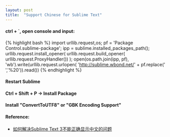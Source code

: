 ```yaml
---
layout: post
title:  "Support Chinese for Sublime Text"
---
```


#### ctrl + `, open console and input:
{% highlight bash %}
import urllib.request,os; pf = 'Package Control.sublime-package'; ipp = sublime.installed_packages_path(); urllib.request.install_opener( urllib.request.build_opener( urllib.request.ProxyHandler()) ); open(os.path.join(ipp, pf), 'wb').write(urllib.request.urlopen( 'http://sublime.wbond.net/' + pf.replace(' ','%20')).read())
{% endhighlight %}

#### Restart Sublime

#### Ctrl + Shift + P -> Install Package

#### Install "ConvertToUTF8" or "GBK Encoding Support"

#### Reference:
* [如何解决Sublime Text 3不能正确显示中文的问题](https://segmentfault.com/a/1190000002461891)